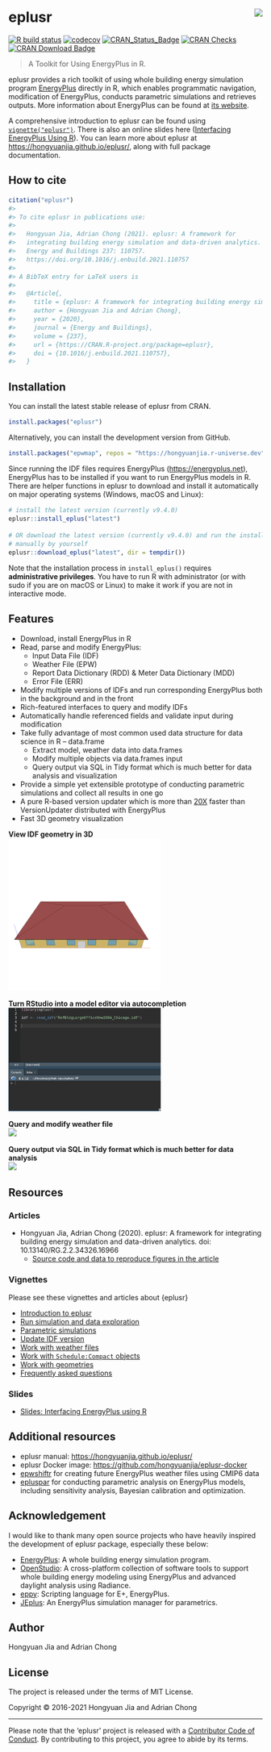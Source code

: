 
<!-- README.md is generated from README.Rmd. Please edit that file -->

# eplusr <img src="man/figures/logo.svg" align="right" />

<!-- badges: start -->

[![R build
status](https://github.com/hongyuanjia/eplusr/workflows/R-CMD-check/badge.svg)](https://github.com/hongyuanjia/eplusr/actions)
[![codecov](https://codecov.io/gh/hongyuanjia/eplusr/branch/master/graph/badge.svg?token=HoBA0Qm6k2)](https://codecov.io/gh/hongyuanjia/eplusr)
[![CRAN\_Status\_Badge](http://www.r-pkg.org/badges/version/eplusr)](https://cran.r-project.org/package=eplusr)
[![CRAN
Checks](https://cranchecks.info/badges/summary/eplusr)](https://cranchecks.info/pkgs/eplusr)
[![CRAN Download
Badge](https://cranlogs.r-pkg.org/badges/eplusr)](https://cran.r-project.org/package=eplusr)
<!-- badges: end -->

> A Toolkit for Using EnergyPlus in R.

eplusr provides a rich toolkit of using whole building energy simulation
program [EnergyPlus](https://energyplus.net) directly in R, which
enables programmatic navigation, modification of EnergyPlus, conducts
parametric simulations and retrieves outputs. More information about
EnergyPlus can be found at [its website](https://energyplus.net).

A comprehensive introduction to eplusr can be found using
[`vignette("eplusr")`](https://hongyuanjia.github.io/eplusr/articles/eplusr.html).
There is also an online slides here ([Interfacing EnergyPlus Using
R](https://hongyuanjia.github.io/eplusrIntro/)). You can learn more
about eplusr at <https://hongyuanjia.github.io/eplusr/>, along with full
package documentation.

## How to cite

``` r
citation("eplusr")
#> 
#> To cite eplusr in publications use:
#> 
#>   Hongyuan Jia, Adrian Chong (2021). eplusr: A framework for
#>   integrating building energy simulation and data-driven analytics.
#>   Energy and Buildings 237: 110757.
#>   https://doi.org/10.1016/j.enbuild.2021.110757
#> 
#> A BibTeX entry for LaTeX users is
#> 
#>   @Article{,
#>     title = {eplusr: A framework for integrating building energy simulation and data-driven analytics},
#>     author = {Hongyuan Jia and Adrian Chong},
#>     year = {2020},
#>     journal = {Energy and Buildings},
#>     volume = {237},
#>     url = {https://CRAN.R-project.org/package=eplusr},
#>     doi = {10.1016/j.enbuild.2021.110757},
#>   }
```

## Installation

You can install the latest stable release of eplusr from CRAN.

``` r
install.packages("eplusr")
```

Alternatively, you can install the development version from GitHub.

``` r
install.packages("epwmap", repos = "https://hongyuanjia.r-universe.dev")
```

Since running the IDF files requires EnergyPlus
(<https://energyplus.net>), EnergyPlus has to be installed if you want
to run EnergyPlus models in R. There are helper functions in eplusr to
download and install it automatically on major operating systems
(Windows, macOS and Linux):

``` r
# install the latest version (currently v9.4.0)
eplusr::install_eplus("latest")

# OR download the latest version (currently v9.4.0) and run the installer
# manually by yourself
eplusr::download_eplus("latest", dir = tempdir())
```

Note that the installation process in `install_eplus()` requires
**administrative privileges**. You have to run R with administrator (or
with sudo if you are on macOS or Linux) to make it work if you are not
in interactive mode.

## Features

  - Download, install EnergyPlus in R
  - Read, parse and modify EnergyPlus:
      - Input Data File (IDF)
      - Weather File (EPW)
      - Report Data Dictionary (RDD) & Meter Data Dictionary (MDD)
      - Error File (ERR)
  - Modify multiple versions of IDFs and run corresponding EnergyPlus
    both in the background and in the front
  - Rich-featured interfaces to query and modify IDFs
  - Automatically handle referenced fields and validate input during
    modification
  - Take fully advantage of most common used data structure for data
    science in R – data.frame
      - Extract model, weather data into data.frames
      - Modify multiple objects via data.frames input
      - Query output via SQL in Tidy format which is much better for
        data analysis and visualization
  - Provide a simple yet extensible prototype of conducting parametric
    simulations and collect all results in one go
  - A pure R-based version updater which is more than
    [20X](https://hongyuanjia.github.io/eplusr/articles/transition.html)
    faster than VersionUpdater distributed with EnergyPlus
  - Fast 3D geometry visualization

**View IDF geometry in 3D**  
<img src="https://github.com/hongyuanjia/eplusr/blob/master/tools/figures/view_geometry.gif?raw=true" width="60%" />

**Turn RStudio into a model editor via autocompletion**  
<img src="https://github.com/hongyuanjia/eplusr/blob/master/tools/figures/autocomplete.gif?raw=true" width="60%" />

**Query and modify weather file**  
<img src="https://github.com/hongyuanjia/eplusr/blob/master/tools/figures/epw.gif?raw=true" width="60%" />

**Query output via SQL in Tidy format which is much better for data
analysis**  
<img src="https://github.com/hongyuanjia/eplusr/blob/master/tools/figures/job.gif?raw=true" width="60%" />

## Resources

### Articles

  - Hongyuan Jia, Adrian Chong (2020). eplusr: A framework for
    integrating building energy simulation and data-driven analytics.
    doi: 10.13140/RG.2.2.34326.16966
      - [Source code and data to reproduce figures in the
        article](https://github.com/ideas-lab-nus/eplusr-paper)

### Vignettes

Please see these vignettes and articles about {eplusr}

  - [Introduction to
    eplusr](https://hongyuanjia.github.io/eplusr/articles/eplusr.html)
  - [Run simulation and data
    exploration](https://hongyuanjia.github.io/eplusr/articles/job.html)
  - [Parametric
    simulations](https://hongyuanjia.github.io/eplusr/articles/param.html)
  - [Update IDF
    version](https://hongyuanjia.github.io/eplusr/articles/transition.html)
  - [Work with weather
    files](https://hongyuanjia.github.io/eplusr/articles/epw.html)
  - [Work with `Schedule:Compact`
    objects](https://hongyuanjia.github.io/eplusr/articles/schedule.html)
  - [Work with
    geometries](https://hongyuanjia.github.io/eplusr/articles/geom.html)
  - [Frequently asked
    questions](https://hongyuanjia.github.io/eplusr/articles/faq.html)

### Slides

  - [Slides: Interfacing EnergyPlus using
    R](https://hongyuanjia.github.io/eplusrIntro/)

## Additional resources

  - eplusr manual: <https://hongyuanjia.github.io/eplusr/>
  - eplusr Docker image: <https://github.com/hongyuanjia/eplusr-docker>
  - [epwshiftr](https://CRAN.R-project.org/package=epwshiftr) for
    creating future EnergyPlus weather files using CMIP6 data
  - [epluspar](https://github.com/hongyuanjia/epluspar) for conducting
    parametric analysis on EnergyPlus models, including sensitivity
    analysis, Bayesian calibration and optimization.

## Acknowledgement

I would like to thank many open source projects who have heavily
inspired the development of eplusr package, especially these below:

  - [EnergyPlus](https://www.energyplus.net): A whole building energy
    simulation program.
  - [OpenStudio](https://www.openstudio.net): A cross-platform
    collection of software tools to support whole building energy
    modeling using EnergyPlus and advanced daylight analysis using
    Radiance.
  - [eppy](https://github.com/santoshphilip/eppy): Scripting language
    for E+, EnergyPlus.
  - [JEplus](http://www.jeplus.org): An EnergyPlus simulation manager
    for parametrics.

## Author

Hongyuan Jia and Adrian Chong

## License

The project is released under the terms of MIT License.

Copyright © 2016-2021 Hongyuan Jia and Adrian Chong

-----

Please note that the ‘eplusr’ project is released with a [Contributor
Code of
Conduct](https://github.com/hongyuanjia/eplusr/blob/master/.github/CODE_OF_CONDUCT.md).
By contributing to this project, you agree to abide by its terms.
